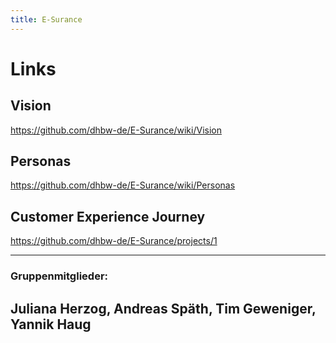 ```yaml
---
title: E-Surance
---
```

# Links
## Vision
https://github.com/dhbw-de/E-Surance/wiki/Vision
## Personas
https://github.com/dhbw-de/E-Surance/wiki/Personas
## Customer Experience Journey
https://github.com/dhbw-de/E-Surance/projects/1

---
### Gruppenmitglieder:
Juliana Herzog, Andreas Späth, Tim Geweniger, Yannik Haug
---
